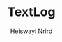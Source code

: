 ---
title: "TextLog"
github: https://github.com/heiswayi/textlog
demo: https://heiswayi.github.io/textlog/
author: Heiswayi Nrird
draft: true
ssg:
  - Jekyll
cms:
  - No Cms
---